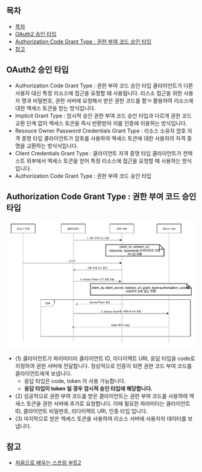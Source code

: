 
## 목차
<!-- TOC -->

- [목차](#%EB%AA%A9%EC%B0%A8)
- [OAuth2 승인 타입](#oauth2-%EC%8A%B9%EC%9D%B8-%ED%83%80%EC%9E%85)
- [Authorization Code Grant Type : 권한 부여 코드 승인 타입](#authorization-code-grant-type--%EA%B6%8C%ED%95%9C-%EB%B6%80%EC%97%AC-%EC%BD%94%EB%93%9C-%EC%8A%B9%EC%9D%B8-%ED%83%80%EC%9E%85)
- [참고](#%EC%B0%B8%EA%B3%A0)

<!-- /TOC -->

## OAuth2 승인 타입

* Authorization Code Grant Type  : 권한 부여 코드 승인 타입
클라이언트가 다른 사용자 대신 특정 리소스에 접근을 요청할 떄 사용됩니다. 리스소 접근을 위한 사용자 명과 비밀번호, 권한 서버에 요청해서 받은 권한 코드를 함ㄲ 활용하여 리소스에 대한 엑세스 토큰을 받는 방식입니다.
* Implicit Grant Type : 암시적 승인
권한 부여 코드 승인 타입과 다르게 권한 코드 교환 단계 없이 엑세스 토큰을 즉시 반환받아 이를 인증에 이용하는 방식입니다.
* Resouce Owner Password Credentials Grant Type : 리소스 소유자 암호 자격 증명 타입
클라이언트가 암호를 사용하여 엑세스 토큰에 대한 사용자의 자격 증명을 교환하는 방식식입니다.
* Client Credentials Grant Type : 클라이언트 자격 증명 타입
클라이언트가 컨텍스트 외부에서 액세스 토큰을 얻어 특정 리소스에 접근을 요청할 때 사용하는 방식입니다.
*  Authorization Code Grant Type  : 권한 부여 코드 승인 타입

## Authorization Code Grant Type  : 권한 부여 코드 승인 타입

![oauth2-doe-grant-type](/assets/oauth2-doe-grant-type_gnojt19me.png)

* (1) 클라이언트가 파리미터러 클라이언트 ID, 리다이렉트 URI, 응답 타입을 code로 지정하여 권한 서버에 전달합니다. 정상적으로 인증이 되면 권한 코드 부여 코드를 클라이언트에게 보냅니다.
  - 응답 타입은 code, token 이 사용 가능합니다.
  - **응답 타입이 token 일 경우 암시적 승인 타입에 해당합니다.**
* (2) 성공적으로 권한 부여 코드를 받은 클라이언트는 권한 부여 코드를 사용하여 엑세스 토큰을 권한 서버에 추가로 요청합니다. 이때 필요한 파라미터는 클라이언트 ID, 클라이언트 비밀번호, 리다이렉트 URI, 인증 타입 입니다.
* (3) 마지막으로 받은 엑세스 토큰을 사용하여 리소스 서버에 사용자의 데이터를 보냅니다.


## 참고
* [처음으로 배우는 스프링 부트2](http://www.hanbit.co.kr/store/books/look.php?p_code=B4458049183)
